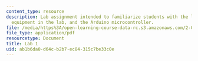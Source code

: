 ```yaml
---
content_type: resource
description: Lab assignment intended to familiarize students with the lab space, the
  equipment in the lab, and the Arduino microcontroller.
file: /media/https%3A/open-learning-course-data-rc.s3.amazonaws.com/2-017j-design-of-electromechanical-robotic-systems-fall-2009/ab1b6da0d64cb2b7ec84315c7be33c0e_MIT2_017JF09_slides1.pdf
file_type: application/pdf
resourcetype: Document
title: Lab 1
uid: ab1b6da0-d64c-b2b7-ec84-315c7be33c0e
---
```

